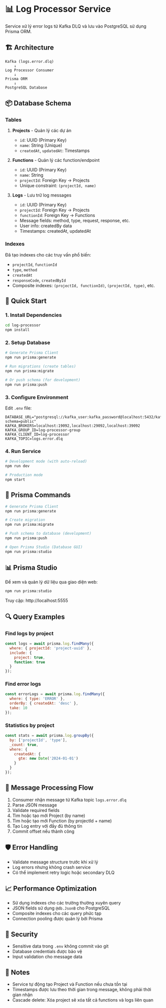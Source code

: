 # 📊 Log Processor Service

Service xử lý error logs từ Kafka DLQ và lưu vào PostgreSQL sử dụng Prisma ORM.

## 🏗️ Architecture

```
Kafka (logs.error.dlq) 
    ↓
Log Processor Consumer
    ↓
Prisma ORM
    ↓
PostgreSQL Database
```

## 📦 Database Schema

### Tables

1. **Projects** - Quản lý các dự án
   - `id`: UUID (Primary Key)
   - `name`: String (Unique)
   - `createdAt`, `updatedAt`: Timestamps

2. **Functions** - Quản lý các function/endpoint
   - `id`: UUID (Primary Key)
   - `name`: String
   - `projectId`: Foreign Key → Projects
   - Unique constraint: `(projectId, name)`

3. **Logs** - Lưu trữ log messages
   - `id`: UUID (Primary Key)
   - `projectId`: Foreign Key → Projects
   - `functionId`: Foreign Key → Functions
   - Message fields: method, type, request, response, etc.
   - User info: createdBy data
   - Timestamps: createdAt, updatedAt

### Indexes

Đã tạo indexes cho các truy vấn phổ biến:
- `projectId`, `functionId`
- `type`, `method`
- `createdAt`
- `responseCode`, `createdById`
- Composite indexes: `(projectId, functionId)`, `(projectId, type)`, etc.

## 🚀 Quick Start

### 1. Install Dependencies

```bash
cd log-processor
npm install
```

### 2. Setup Database

```bash
# Generate Prisma Client
npm run prisma:generate

# Run migrations (create tables)
npm run prisma:migrate

# Or push schema (for development)
npm run prisma:push
```

### 3. Configure Environment

Edit `.env` file:

```env
DATABASE_URL="postgresql://kafka_user:kafka_password@localhost:5432/kafka_db?schema=public"
KAFKA_BROKERS=localhost:19092,localhost:29092,localhost:39092
KAFKA_GROUP_ID=log-processor-group
KAFKA_CLIENT_ID=log-processor
KAFKA_TOPIC=logs.error.dlq
```

### 4. Run Service

```bash
# Development mode (with auto-reload)
npm run dev

# Production mode
npm start
```

## 🔧 Prisma Commands

```bash
# Generate Prisma Client
npm run prisma:generate

# Create migration
npm run prisma:migrate

# Push schema to database (development)
npm run prisma:push

# Open Prisma Studio (Database GUI)
npm run prisma:studio
```

## 📊 Prisma Studio

Để xem và quản lý dữ liệu qua giao diện web:

```bash
npm run prisma:studio
```

Truy cập: http://localhost:5555

## 🔍 Query Examples

### Find logs by project

```javascript
const logs = await prisma.log.findMany({
  where: { projectId: 'project-uuid' },
  include: {
    project: true,
    function: true
  }
});
```

### Find error logs

```javascript
const errorLogs = await prisma.log.findMany({
  where: { type: 'ERROR' },
  orderBy: { createdAt: 'desc' },
  take: 10
});
```

### Statistics by project

```javascript
const stats = await prisma.log.groupBy({
  by: ['projectId', 'type'],
  _count: true,
  where: {
    createdAt: {
      gte: new Date('2024-01-01')
    }
  }
});
```

## 🔄 Message Processing Flow

1. Consumer nhận message từ Kafka topic `logs.error.dlq`
2. Parse JSON message
3. Validate required fields
4. Tìm hoặc tạo mới Project (by name)
5. Tìm hoặc tạo mới Function (by projectId + name)
6. Tạo Log entry với đầy đủ thông tin
7. Commit offset nếu thành công

## 🛡️ Error Handling

- Validate message structure trước khi xử lý
- Log errors nhưng không crash service
- Có thể implement retry logic hoặc secondary DLQ

## 📈 Performance Optimization

- Sử dụng indexes cho các trường thường xuyên query
- JSON fields sử dụng `@db.JsonB` cho PostgreSQL
- Composite indexes cho các query phức tạp
- Connection pooling được quản lý bởi Prisma

## 🔐 Security

- Sensitive data trong `.env` không commit vào git
- Database credentials được bảo vệ
- Input validation cho message data

## 📝 Notes

- Service tự động tạo Project và Function nếu chưa tồn tại
- Timestamps được lưu theo thời gian trong message, không phải thời gian nhận
- Cascade delete: Xóa project sẽ xóa tất cả functions và logs liên quan
